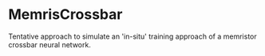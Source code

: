 # MemrisCrossbar
Tentative approach to simulate an 'in-situ' training approach of a memristor crossbar neural network.
